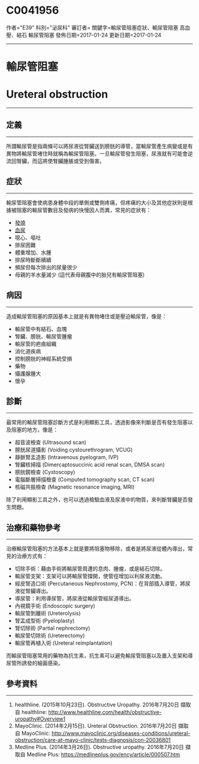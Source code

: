 # C0041956
作者="E39"
科別="泌尿科"
審訂者=
關鍵字=輸尿管阻塞症狀、輸尿管阻塞 高血壓、結石 輸尿管阻塞
發佈日期=2017-01-24
更新日期=2017-01-24

----------
# 輸尿管阻塞
# Ureteral obstruction
----------
## 定義
----------

所謂輸尿管是指兩條可以將尿液從腎臟送到膀胱的導管，當輸尿管產生病變或是有異物將輸尿管堵住時就稱為輸尿管阻塞。一旦輸尿管發生阻塞，尿液就有可能會逆流回腎臟，而這將使腎臟腫脹或受到傷害。

## 症狀
----------

輸尿管阻塞會使病患身體中段的單側或雙側疼痛，但疼痛的大小及其他症狀則是根據被阻塞的輸尿管數目及發病的快慢因人而異，常見的症狀有：

- [發燒](C0015967)
- [血尿](C0018965)
- 噁心、嘔吐
- 排尿困難
- 體重增加、水腫
- 排尿時斷斷續續
- 頻尿但每次排出的尿量很少
- 母親的羊水量減少 (這代表母親腹中的胎兒有輸尿管阻塞) 
## 病因
----------

造成輸尿管阻塞的原因基本上就是有異物堵住或是壓迫輸尿管，像是：

- 輸尿管中有結石、血塊
- 腎臟、膀胱、輸尿管腫瘤
- 輸尿管的疤痕組織
- 消化道疾病
- 控制膀胱的神經系統受損
- 藥物
- 攝護腺腫大
- 懷孕
## 診斷
----------

最常用的輸尿管阻塞診斷方式是利用顯影工具，透過影像來判斷是否有發生阻塞以及阻塞的地方，像是：

- 超音波檢查 (Ultrasound scan)
- 膀胱尿道攝影 (Voiding cystourethrogram, VCUG)
- 靜脈腎盂造影 (Intravenous pyelogram, IVP) 
- 腎臟核掃描 (Dimercaptosuccinic acid renal scan, DMSA scan)
- 膀胱鏡檢查 (Cystoscopy)
- 電腦斷層掃描檢查 (Computed tomography scan, CT scan)
- 核磁共振檢查 (Magnetic resonance imaging, MRI)

除了利用顯影工具之外，也可以透過檢驗血液及尿液中的物質，來判斷腎臟是否發生問題。

## 治療和藥物參考
----------

治療輸尿管阻塞的方法基本上就是要將阻塞物移除，或者是將尿液從體內導出，常見的治療方式有：

- 切除手術：藉由手術將輸尿管周遭的息肉、腫瘤，或是結石切除。
- 輸尿管支架：支架可以將輸尿管撐開，使管徑增加以利尿液流動。
- 經皮腎造口術 (Percutaneous Nephrostomy, PCN)：在背部插入導管，將尿液從腎臟導出。
- 導尿管：利用導尿管，將尿液從輸尿管經尿道導出。
- 內視鏡手術 (Endoscopic surgery)
- 輸尿管剝離術 (Ureterolysis)
- 腎盂成型術 (Pyeloplasty)
- 腎切除術 (Partial nephrectomy)
- 輸尿管切除術 (Ureterectomy)
- 輸尿管再植入術 (Ureteral reimplantation)

而輸尿管阻塞常用的藥物為抗生素，抗生素可以避免輸尿管阻塞以及置入支架和導尿管所誘發的細菌感染。

## 參考資料
----------
1. healthline. (2015年10月23日). Obstructive Uropathy. 2016年7月20日 擷取自 healthline: 
  http://www.healthline.com/health/obstructive-uropathy#Overview1
2. MayoClinic. (2014年2月15日). Ureteral Obstruction. 2016年7月20日 擷取自 MayoClinic: 
  http://www.mayoclinic.org/diseases-conditions/ureteral-obstruction/care-at-mayo-clinic/tests-diagnosis/con-20036801
3. Medline Plus. (2014年3月26日). Obstructive uropathy. 2016年7月20日 擷取自 Medline Plus: 
  https://medlineplus.gov/ency/article/000507.htm

